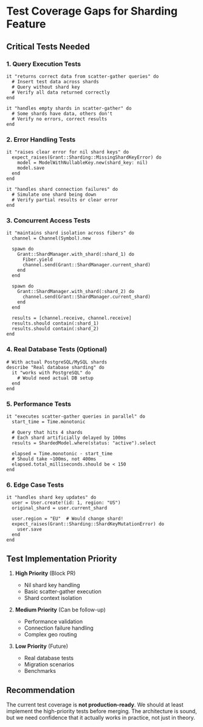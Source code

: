 # Test Coverage Gaps for Sharding Feature

## Critical Tests Needed

### 1. Query Execution Tests
```crystal
it "returns correct data from scatter-gather queries" do
  # Insert test data across shards
  # Query without shard key
  # Verify all data returned correctly
end

it "handles empty shards in scatter-gather" do
  # Some shards have data, others don't
  # Verify no errors, correct results
end
```

### 2. Error Handling Tests
```crystal
it "raises clear error for nil shard keys" do
  expect_raises(Grant::Sharding::MissingShardKeyError) do
    model = ModelWithNullableKey.new(shard_key: nil)
    model.save
  end
end

it "handles shard connection failures" do
  # Simulate one shard being down
  # Verify partial results or clear error
end
```

### 3. Concurrent Access Tests
```crystal
it "maintains shard isolation across fibers" do
  channel = Channel(Symbol).new
  
  spawn do
    Grant::ShardManager.with_shard(:shard_1) do
      Fiber.yield
      channel.send(Grant::ShardManager.current_shard)
    end
  end
  
  spawn do
    Grant::ShardManager.with_shard(:shard_2) do
      channel.send(Grant::ShardManager.current_shard)
    end
  end
  
  results = [channel.receive, channel.receive]
  results.should contain(:shard_1)
  results.should contain(:shard_2)
end
```

### 4. Real Database Tests (Optional)
```crystal
# With actual PostgreSQL/MySQL shards
describe "Real database sharding" do
  it "works with PostgreSQL" do
    # Would need actual DB setup
  end
end
```

### 5. Performance Tests
```crystal
it "executes scatter-gather queries in parallel" do
  start_time = Time.monotonic
  
  # Query that hits 4 shards
  # Each shard artificially delayed by 100ms
  results = ShardedModel.where(status: "active").select
  
  elapsed = Time.monotonic - start_time
  # Should take ~100ms, not 400ms
  elapsed.total_milliseconds.should be < 150
end
```

### 6. Edge Case Tests
```crystal
it "handles shard key updates" do
  user = User.create!(id: 1, region: "US")
  original_shard = user.current_shard
  
  user.region = "EU"  # Would change shard!
  expect_raises(Grant::Sharding::ShardKeyMutationError) do
    user.save
  end
end
```

## Test Implementation Priority

1. **High Priority** (Block PR)
   - Nil shard key handling
   - Basic scatter-gather execution
   - Shard context isolation

2. **Medium Priority** (Can be follow-up)
   - Performance validation
   - Connection failure handling
   - Complex geo routing

3. **Low Priority** (Future)
   - Real database tests
   - Migration scenarios
   - Benchmarks

## Recommendation

The current test coverage is **not production-ready**. We should at least implement the high-priority tests before merging. The architecture is sound, but we need confidence that it actually works in practice, not just in theory.